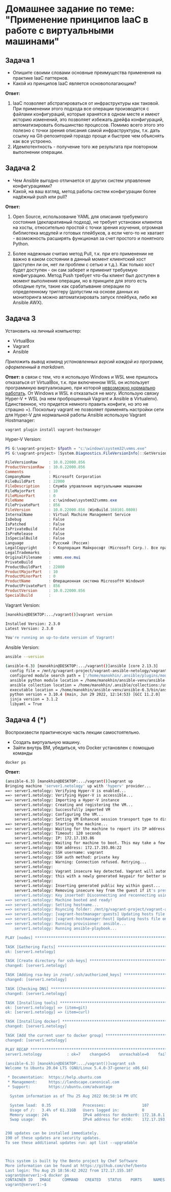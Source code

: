 # Домашнее задание по теме: "Применение принципов IaaC в работе с виртуальными машинами"

## Задача 1

- Опишите своими словами основные преимущества применения на практике IaaC паттернов.
- Какой из принципов IaaC является основополагающим?

**Ответ:**

1. IaaC позволяет абстрагироваться от инфраструктуры как таковой. При применении этого подхода все операции производятся с файлами конфигураций, которые хранятся в одном месте и имеют историю изменений, это позволяет избежать дрейфа конфигураций, автоматизировать большинство процессов. Помимо всего этого это полезно с точки зрения описания самой инфраструктуры, т.к. дать ссылку на Git-репозиторий гораздо проще и быстрее чем объяснять как все устроено.
2. Идемпотентность - получение того же результата при повторном выполнении операции.

## Задача 2

- Чем Ansible выгодно отличается от других систем управление конфигурациями?
- Какой, на ваш взгляд, метод работы систем конфигурации более надёжный push или pull?

**Ответ:**

1. Open Source, использование YAML для описания требуемого состояния (декларативный подход), не требует установки клиентов на хосты, относительно простой с точки зрения изучения, огромная библиотека модулей и готовых плейбуков, а если чего-то не хватает - возможность расширять функционал за счет простого и понятного Python.

2. Более надежным считаю метод Pull, т.к. при его применении не важно в каком состоянии в данный момент клиентский хост (доступен ли он, нет ли проблем с сетью и т.д.). Как только хост будет доступен - он сам заберет и применит требуемую конфигурацию. Метод Push требует что-бы клиент был доступен в момент выполнения операции, но в принципе для этого есть обходные пути, такие как срабатывание операции по определенному триггеру (допустим на основе данных из мониторинга можно автоматизировать запуск плейбука, либо же Ansible AWX).

## Задача 3

Установить на личный компьютер:

- VirtualBox
- Vagrant
- Ansible

*Приложить вывод команд установленных версий каждой из программ, оформленный в markdown.*

**Ответ:** в связи с тем, что я использую Windows и WSL мне пришлось отказаться от VirtualBox, т.к. при включенном WSL он использует программную виртуализацию, при которой [невозможно нормально работать](https://github.com/MicrosoftDocs/WSL/issues/798). От Windows и WSL я отказаться не могу. Использую связку Hyper-V + WSL (на нем проброшенный Vagrant и Ansible в Virtualenv). Единственное, что придется немного править конфиги, но это не страшно =). Поскольку vagrant не позволяет применять настройки сети для Hyper-V для нормальной работы Ansible использую Vagrant Hostmanager:

`vagrant plugin install vagrant-hostmanager`

Hyper-V Version:

```powershell
PS G:\vagrant-project> $fpath = "c:\windows\system32\vmms.exe"
PS G:\vagrant-project> [System.Diagnostics.FileVersionInfo]::GetVersionInfo($fpath) | Format-List -property *

FileVersionRaw     : 10.0.22000.856
ProductVersionRaw  : 10.0.22000.856
Comments           : 
CompanyName        : Microsoft Corporation
FileBuildPart      : 22000
FileDescription    : Служба управления виртуальными машинами
FileMajorPart      : 10
FileMinorPart      : 0
FileName           : c:\windows\system32\vmms.exe
FilePrivatePart    : 856
FileVersion        : 10.0.22000.856 (WinBuild.160101.0800)
InternalName       : Virtual Machine Management Service
IsDebug            : False
IsPatched          : False
IsPrivateBuild     : False
IsPreRelease       : False
IsSpecialBuild     : False
Language           : Русский (Россия)
LegalCopyright     : © Корпорация Майкрософт (Microsoft Corp.). Все права защищены.
LegalTrademarks    :
OriginalFilename   : vmms.exe.mui
PrivateBuild       :
ProductBuildPart   : 22000
ProductMajorPart   : 10
ProductMinorPart   : 0
ProductName        : Операционная система Microsoft® Windows®
ProductPrivatePart : 856
ProductVersion     : 10.0.22000.856
SpecialBuild       :
```

Vagrant Version:

```bash
[manokhin@DESKTOP:.../vagrant()]vagrant version

Installed Version: 2.3.0
Latest Version: 2.3.0

You're running an up-to-date version of Vagrant!
```

Ansible Version:

```bash
ansible --version

(ansible-6.3) [manokhin@DESKTOP:.../vagrant()]ansible [core 2.13.3]
  config file = /mnt/g/vagrant-project/vagrant-ansible-netology/vagrant/ansible.cfg
  configured module search path = ['/home/manokhin/.ansible/plugins/modules', '/usr/share/ansible/plugins/modules']
  ansible python module location = /home/manokhin/ansible-venv/ansible-6.3/lib/python3.10/site-packages/ansible
  ansible collection location = /home/manokhin/.ansible/collections:/usr/share/ansible/collections
  executable location = /home/manokhin/ansible-venv/ansible-6.3/bin/ansible
  python version = 3.10.4 (main, Jun 29 2022, 12:14:53) [GCC 11.2.0]
  jinja version = 3.1.2
  libyaml = True
```
## Задача 4 (*)

Воспроизвести практическую часть лекции самостоятельно.

- Создать виртуальную машину.
- Зайти внутрь ВМ, убедиться, что Docker установлен с помощью команды
```
docker ps
```

**Ответ:**

```bash
(ansible-6.3) [manokhin@DESKTOP:.../vagrant()]vagrant up                                                                                                                                                                    
Bringing machine 'server1.netology' up with 'hyperv' provider...
==> server1.netology: Verifying Hyper-V is enabled...
==> server1.netology: Verifying Hyper-V is accessible...
==> server1.netology: Importing a Hyper-V instance
    server1.netology: Creating and registering the VM...
    server1.netology: Successfully imported VM
    server1.netology: Configuring the VM...
    server1.netology: Setting VM Enhanced session transport type to disabled/default (VMBus)
==> server1.netology: Starting the machine...
==> server1.netology: Waiting for the machine to report its IP address...
    server1.netology: Timeout: 120 seconds
    server1.netology: IP: 172.17.193.86
==> server1.netology: Waiting for machine to boot. This may take a few minutes...
    server1.netology: SSH address: 172.17.193.86:22
    server1.netology: SSH username: vagrant
    server1.netology: SSH auth method: private key
    server1.netology: Warning: Connection refused. Retrying...
    server1.netology: 
    server1.netology: Vagrant insecure key detected. Vagrant will automatically replace
    server1.netology: this with a newly generated keypair for better security.
    server1.netology: 
    server1.netology: Inserting generated public key within guest...
    server1.netology: Removing insecure key from the guest if it's present...
    server1.netology: Key inserted! Disconnecting and reconnecting using new SSH key...
==> server1.netology: Machine booted and ready!
==> server1.netology: Setting hostname...
==> server1.netology: Rsyncing folder: /mnt/g/vagrant-project/vagrant-ansible-netology/vagrant/ => /vagrant
==> server1.netology: [vagrant-hostmanager:guests] Updating hosts file on active guest virtual machines...
==> server1.netology: [vagrant-hostmanager:host] Updating hosts file on your workstation (password may be required)...
==> server1.netology: Running provisioner: ansible...
    server1.netology: Running ansible-playbook...

PLAY [nodes] *******************************************************************

TASK [Gathering Facts] *********************************************************
ok: [server1.netology]

TASK [Create directory for ssh-keys] *******************************************
changed: [server1.netology]

TASK [Adding rsa-key in /root/.ssh/authorized_keys] ****************************
changed: [server1.netology]

TASK [Checking DNS] ************************************************************
changed: [server1.netology]

TASK [Installing tools] ********************************************************
ok: [server1.netology] => (item=git)
ok: [server1.netology] => (item=curl)

TASK [Installing docker] *******************************************************
changed: [server1.netology]

TASK [Add the current user to docker group] ************************************
changed: [server1.netology]

PLAY RECAP *********************************************************************
server1.netology           : ok=7    changed=5    unreachable=0    failed=0    skipped=0    rescued=0    ignored=0   

(ansible-6.3) [manokhin@DESKTOP:.../vagrant()]vagrant ssh
Welcome to Ubuntu 20.04 LTS (GNU/Linux 5.4.0-37-generic x86_64)

 * Documentation:  https://help.ubuntu.com
 * Management:     https://landscape.canonical.com
 * Support:        https://ubuntu.com/advantage

  System information as of Thu 25 Aug 2022 06:58:14 PM UTC

  System load:  0.35              Processes:                107
  Usage of /:   3.4% of 61.31GB   Users logged in:          0
  Memory usage: 24%               IPv4 address for docker0: 172.18.0.1
  Swap usage:   0%                IPv4 address for eth0:    172.17.193.86


298 updates can be installed immediately.
190 of these updates are security updates.
To see these additional updates run: apt list --upgradable



This system is built by the Bento project by Chef Software
More information can be found at https://github.com/chef/bento
Last login: Thu Aug 25 18:56:42 2022 from 172.17.155.187
vagrant@server1:~$ docker ps
CONTAINER ID   IMAGE     COMMAND   CREATED   STATUS    PORTS     NAMES
vagrant@server1:~$ 
```
